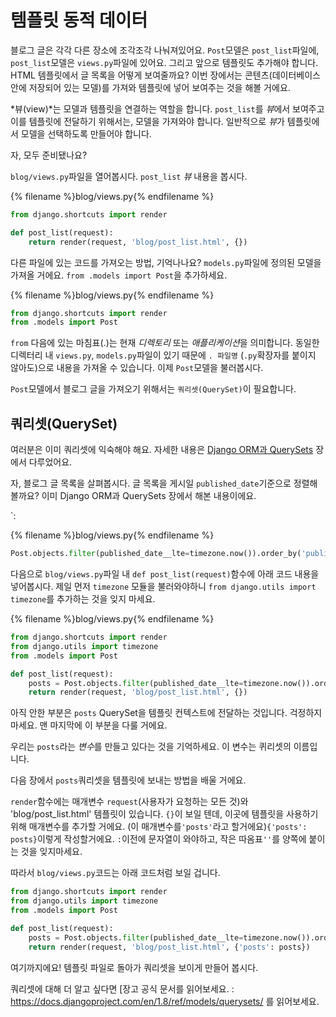# 템플릿 동적 데이터

블로그 글은 각각 다른 장소에 조각조각 나눠져있어요. `Post`모델은 `post_list`파일에, `post_list`모델은 `views.py`파일에 있어요. 그리고 앞으로 템플릿도 추가해야 합니다. HTML 템플릿에서 글 목록을 어떻게 보여줄까요? 이번 장에서는 콘텐츠(데이터베이스 안에 저장되어 있는 모델)를 가져와 템플릿에 넣어 보여주는 것을 해볼 거에요.

*뷰(view)*는 모델과 템플릿을 연결하는 역할을 합니다. `post_list`를 *뷰*에서 보여주고 이를 템플릿에 전달하기 위해서는, 모델을 가져와야 합니다. 일반적으로 *뷰*가 템플릿에서 모델을 선택하도록 만들어야 합니다.

자, 모두 준비됐나요?

`blog/views.py`파일을 열어봅시다. `post_list` *뷰* 내용을 봅시다.

{% filename %}blog/views.py{% endfilename %}
```python
from django.shortcuts import render

def post_list(request):
    return render(request, 'blog/post_list.html', {})
```

다른 파일에 있는 코드를 가져오는 방법, 기억나나요? `models.py`파일에 정의된 모델을 가져올 거에요. `from .models import Post`을 추가하세요.

{% filename %}blog/views.py{% endfilename %}
```python
from django.shortcuts import render
from .models import Post
```

`from` 다음에 있는 마침표(.)는 현재 *디렉토리* 또는 *애플리케이션*을 의미합니다. 동일한 디렉터리 내 `views.py`, `models.py`파일이 있기 때문에 `. 파일명` (`.py`확장자를 붙이지 않아도)으로 내용을 가져올 수 있습니다. 이제 `Post`모델을 불러봅시다.

`Post`모델에서 블로그 글을 가져오기 위해서는 `쿼리셋(QuerySet)`이 필요합니다.

## 쿼리셋(QuerySet)

여러분은 이미 쿼리셋에 익숙해야 해요. 자세한 내용은 [Django ORM과 QuerySets](../django_orm/README.md) 장에서 다루었어요.

자, 블로그 글 목록을 살펴봅시다. 글 목록을 게시일 `published_date`기준으로 정렬해볼까요? 이미 Django ORM과 QuerySets 장에서 해본 내용이에요.

`:

{% filename %}blog/views.py{% endfilename %}
```python
Post.objects.filter(published_date__lte=timezone.now()).order_by('published_date')
```

다음으로 `blog/views.py`파일 내 `def post_list(request)`함수에 아래 코드 내용을 넣어봅시다. 제일 먼저 `timezone` 모듈을 불러와야하니 `from django.utils import timezone`를 추가하는 것을 잊지 마세요.

{% filename %}blog/views.py{% endfilename %}
```python
from django.shortcuts import render
from django.utils import timezone
from .models import Post

def post_list(request):
    posts = Post.objects.filter(published_date__lte=timezone.now()).order_by('published_date')
    return render(request, 'blog/post_list.html', {})
```

아직 안한 부분은 `posts` QuerySet을 템플릿 컨텍스트에 전달하는 것입니다. 걱정하지 마세요. 맨 마지막에 이 부분을 다룰 거에요.

우리는 `posts`라는 *변수*를 만들고 있다는 것을 기억하세요. 이 변수는 퀴리셋의 이름입니다.

다음 장에서 `posts`쿼리셋을 템플릿에 보내는 방법을 배울 거에요.

`render`함수에는 매개변수 `request`(사용자가 요청하는 모든 것)와 'blog/post_list.html' 템플릿이 있습니다. `{}`이 보일 텐데, 이곳에 템플릿을 사용하기 위해 매개변수를 추가할 거에요. (이 매개변수를`'posts'`라고 할거에요)`{'posts': posts}`이렇게 작성할거에요. `:`이전에 문자열이 와야하고, 작은 따옴표`''`를 양쪽에 붙이는 것을 잊지마세요.

따라서 `blog/views.py`코드는 아래 코드처럼 보일 겁니다.

```python
from django.shortcuts import render
from django.utils import timezone
from .models import Post

def post_list(request):
    posts = Post.objects.filter(published_date__lte=timezone.now()).order_by('published_date')
    return render(request, 'blog/post_list.html', {'posts': posts})
```

여기까지에요! 템플릿 파일로 돌아가 쿼리셋을 보이게 만들어 봅시다.

쿼리셋에 대해 더 알고 싶다면 [장고 공식 문서를 읽어보세요. :
https://docs.djangoproject.com/en/1.8/ref/models/querysets/ 를 읽어보세요.
